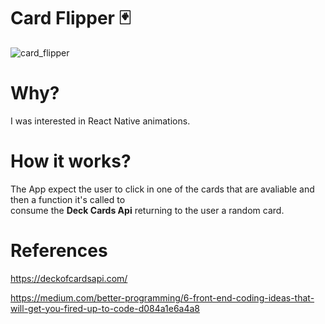 # Card Flipper :black_joker: 
![card_flipper](https://user-images.githubusercontent.com/49838612/105115495-ad644500-5aa7-11eb-9612-9cb5d8bf989d.gif)

# Why?
I was interested in React Native animations.

# How it works?

The App expect the user to click in one of the cards that are avaliable and then a function it's called to<br/>
consume the <b>Deck Cards Api</b> returning to the user a random card.


# References

https://deckofcardsapi.com/

https://medium.com/better-programming/6-front-end-coding-ideas-that-will-get-you-fired-up-to-code-d084a1e6a4a8

